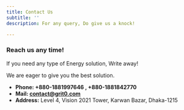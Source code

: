 ```yaml
---
title: Contact Us
subtitle: ''
description: For any query, Do give us a knock!

---
```

### Reach us any time!

If you need any type of Energy solution,  Write away!

We are eager to give you the best solution.

* **Phone: +880-1881997646 , +880-1881842770**
* **Mail: contact@grit0.com**
* **Address:**  Level 4, Vision 2021 Tower, Karwan Bazar, Dhaka-1215
